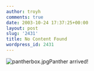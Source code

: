 ```yaml
---
author: troyh
comments: true
date: 2003-10-24 17:37:25+00:00
layout: post
slug: '2431'
title: No Content Found
wordpress_id: 2431
---
```


![pantherbox.jpg](http://www.troyandgay.com/archives/pantherbox.jpg)Panther arrived!
  

  

  

  

